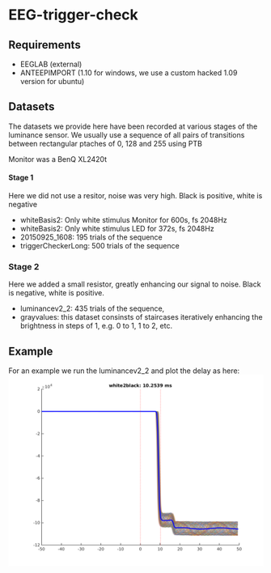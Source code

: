 # EEG-trigger-check

## Requirements
  - EEGLAB (external)
  - ANTEEPIMPORT (1.10 for windows, we use a custom hacked 1.09 version for ubuntu)
  
## Datasets
The datasets we provide here have been recorded at various stages of the luminance sensor.
We usually use a sequence of all pairs of transitions between rectangular ptaches of 0, 128 and 255 using PTB

Monitor was a BenQ XL2420t
#### Stage 1
Here we did not use a resitor, noise was very high. Black is positive, white is negative
 - whiteBasis2: Only white stimulus Monitor for 600s, fs 2048Hz
 - whiteBasis2: Only white stimulus LED for 372s, fs 2048Hz
 - 20150925_1608: 195 trials of the sequence
 - triggerCheckerLong: 500 trials of the sequence
 
### Stage 2
Here we added a small resistor, greatly enhancing our signal to noise. Black is negative, white is positive.
 - luminancev2_2: 435 trials of the sequence, 
 - grayvalues: this dataset consinsts of staircases iteratively enhancing the brightness in steps of 1, e.g. 0 to 1, 1 to 2, etc.


 

## Example
For an example we run the luminancev2_2 and plot the delay as here:
![White to Black Luminance Sensor output](/figures/luminancev2_2.cnt_white2black.png?raw=true "")
